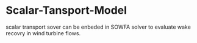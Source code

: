 # Scalar-Tansport-Model
scalar transport sover can be enbeded in SOWFA solver to evaluate wake recovry in wind turbine flows.
